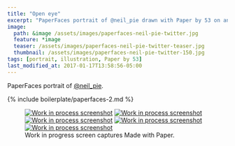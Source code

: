 ```yaml
---
title: "Open eye"
excerpt: "PaperFaces portrait of @neil_pie drawn with Paper by 53 on an iPad."
image: 
  path: &image /assets/images/paperfaces-neil-pie-twitter.jpg 
  feature: *image
  teaser: /assets/images/paperfaces-neil-pie-twitter-teaser.jpg
  thumbnail: /assets/images/paperfaces-neil-pie-twitter-150.jpg
tags: [portrait, illustration, Paper by 53]
last_modified_at: 2017-01-17T13:58:56-05:00
---
```


PaperFaces portrait of [@neil_pie](http://twitter.com/neil_pie).

{% include boilerplate/paperfaces-2.md %}

<figure class="third">
	<a href="{{ site.url }}/assets/images/paperfaces-neil-pie-process-1-lg.jpg"><img src="{{ site.url }}/assets/images/paperfaces-neil-pie-process-1-600.jpg" alt="Work in process screenshot"></a>
	<a href="{{ site.url }}/assets/images/paperfaces-neil-pie-process-2-lg.jpg"><img src="{{ site.url }}/assets/images/paperfaces-neil-pie-process-2-600.jpg" alt="Work in process screenshot"></a>
	<a href="{{ site.url }}/assets/images/paperfaces-neil-pie-process-3-lg.jpg"><img src="{{ site.url }}/assets/images/paperfaces-neil-pie-process-3-600.jpg" alt="Work in process screenshot"></a>
	<a href="{{ site.url }}/assets/images/paperfaces-neil-pie-process-4-lg.jpg"><img src="{{ site.url }}/assets/images/paperfaces-neil-pie-process-4-600.jpg" alt="Work in process screenshot"></a>
	<a href="{{ site.url }}/assets/images/paperfaces-neil-pie-process-5-lg.jpg"><img src="{{ site.url }}/assets/images/paperfaces-neil-pie-process-5-600.jpg" alt="Work in process screenshot"></a>
	<figcaption>Work in progress screen captures Made with Paper.</figcaption>
</figure>
